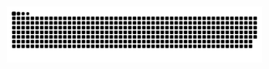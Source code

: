 <picture>
  <source media="(prefers-color-scheme: dark)" srcset="https://raw.githubusercontent.com/BiologyHazard/BiologyHazard/output/github-contribution-grid-snake-dark.svg">
  <source media="(prefers-color-scheme: light)" srcset="https://raw.githubusercontent.com/BiologyHazard/BiologyHazard/output/github-contribution-grid-snake.svg">
  <img alt="github contribution grid snake animation" src="https://raw.githubusercontent.com/BiologyHazard/BiologyHazard/output/github-contribution-grid-snake.svg">
</picture>

<!--
**BiologyHazard/BiologyHazard** is a ✨ _special_ ✨ repository because its `README.md` (this file) appears on your GitHub profile.

Here are some ideas to get you started:

- 🔭 I’m currently working on ...
- 🌱 I’m currently learning ...
- 👯 I’m looking to collaborate on ...
- 🤔 I’m looking for help with ...
- 💬 Ask me about ...
- 📫 How to reach me: ...
- 😄 Pronouns: ...
- ⚡ Fun fact: ...
-->
